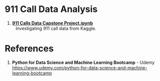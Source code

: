 #  911 Call Data Analysis 
1.  **[911 Calls Data Capstone Project.ipynb](https://github.com/nkuhta/Data-Science-and-Machine-Learning-Bootcamp/blob/master/10.%20%20Data%20Capstones%20Projects/911%20Calls/911%20Calls%20Data%20Capstone%20Project%20.ipynb)**  
&ensp;  Investigating 911 call data from Kaggle.  

#  References
1.  **Python for Data Science and Machine Learning Bootcamp** - Udemy   
	https://www.udemy.com/python-for-data-science-and-machine-learning-bootcamp
